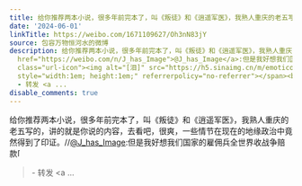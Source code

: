```yaml
---
title: 给你推荐两本小说，很多年前完本了，叫《叛徒》和《逍遥军医》，我熟人重庆的老五写的，讲的就是你说的内容，去看吧，很爽，一些情节在现在的地缘政治中竟然得到...
date: '2024-06-01'
linkTitle: https://weibo.com/1671109627/Oh3nN83jY
source: 包容万物恒河水的微博
description: 给你推荐两本小说，很多年前完本了，叫《叛徒》和《逍遥军医》，我熟人重庆的老五写的，讲的就是你说的内容，去看吧，很爽，一些情节在现在的地缘政治中竟然得到了印证。//<a
  href="https://weibo.com/n/J_has_Image">@J_has_Image</a>:但是我好想我们国家的雇佣兵全世界收战争赔款<span
  class="url-icon"><img alt="[泪]" src="https://h5.sinaimg.cn/m/emoticon/icon/default/d_lei-4cdf6ee412.png"
  style="width:1em; height:1em;" referrerpolicy="no-referrer"></span><br><blockquote>
  - 转发 <a ...
disable_comments: true
---
```

给你推荐两本小说，很多年前完本了，叫《叛徒》和《逍遥军医》，我熟人重庆的老五写的，讲的就是你说的内容，去看吧，很爽，一些情节在现在的地缘政治中竟然得到了印证。//<a href="https://weibo.com/n/J_has_Image">@J_has_Image</a>:但是我好想我们国家的雇佣兵全世界收战争赔款<span class="url-icon"><img alt="[泪]" src="https://h5.sinaimg.cn/m/emoticon/icon/default/d_lei-4cdf6ee412.png" style="width:1em; height:1em;" referrerpolicy="no-referrer"></span><br><blockquote> - 转发 <a ...